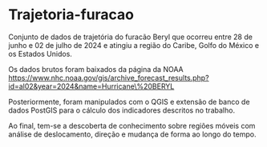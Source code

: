 # Trajetoria-furacao
Conjunto de dados de trajetória do furacão Beryl que ocorreu entre 28 de junho e 02 de julho de 2024 e atingiu a região do Caribe, Golfo do México e os Estados Unidos. 

Os dados brutos foram baixados da página da NOAA https://www.nhc.noaa.gov/gis/archive_forecast_results.php?id=al02&year=2024&name=Hurricane\%20BERYL

Posteriormente, foram manipulados com o QGIS e extensão de banco de dados PostGIS para o cálculo dos indicadores descritos no trabalho. 

Ao final, tem-se a descoberta de conhecimento sobre regiões móveis com análise de deslocamento, direção e mudança de forma ao longo do tempo. 







